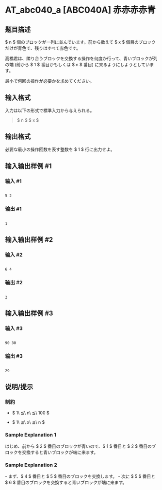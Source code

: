 # AT_abc040_a [ABC040A] 赤赤赤赤青

## 题目描述

[problemUrl]: https://atcoder.jp/contests/abc040/tasks/abc040_a

$ n $ 個のブロックが一列に並んでいます。前から数えて $ x $ 個目のブロックだけが青色で、残りはすべて赤色です。

高橋君は、隣り合うブロックを交換する操作を何度か行って、青いブロックが列の端 (前から $ 1 $ 番目かもしくは $ n $ 番目) に来るようにしようとしています。

最小で何回の操作が必要かを求めてください。

## 输入格式

入力は以下の形式で標準入力から与えられる。

> $ n $ $ x $

## 输出格式

必要な最小の操作回数を表す整数を $ 1 $ 行に出力せよ。

## 输入输出样例 #1

### 输入 #1

```
5 2
```

### 输出 #1

```
1
```

## 输入输出样例 #2

### 输入 #2

```
6 4
```

### 输出 #2

```
2
```

## 输入输出样例 #3

### 输入 #3

```
90 30
```

### 输出 #3

```
29
```

## 说明/提示

### 制約

- $ 1\ ≦\ n\ ≦\ 100 $
- $ 1\ ≦\ x\ ≦\ n $

### Sample Explanation 1

はじめ、前から $ 2 $ 番目のブロックが青いので、$ 1 $ 番目と $ 2 $ 番目のブロックを交換すると青いブロックが端に来ます。

### Sample Explanation 2

\- まず、$ 4 $ 番目と $ 5 $ 番目のブロックを交換します。 - 次に $ 5 $ 番目と $ 6 $ 番目のブロックを交換すると青いブロックが端に来ます。